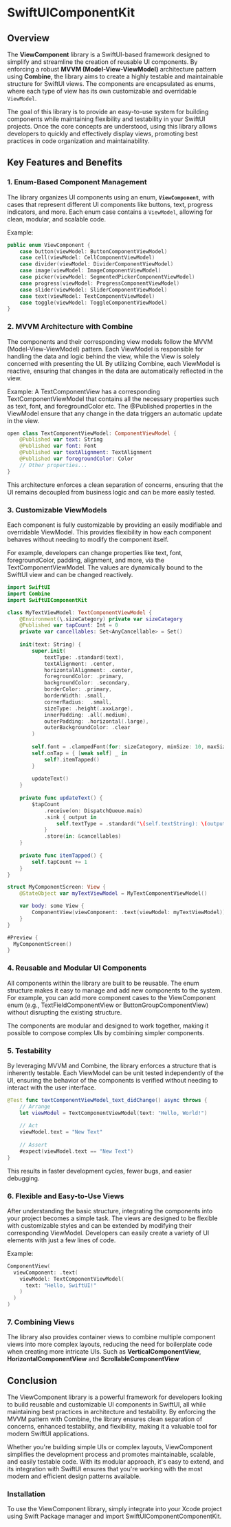 # SwiftUIComponentKit

## Overview

The **ViewComponent** library is a SwiftUI-based framework designed to simplify and streamline the creation of reusable UI components. By enforcing a robust **MVVM (Model-View-ViewModel)** architecture pattern using **Combine**, the library aims to create a highly testable and maintainable structure for SwiftUI views. The components are encapsulated as enums, where each type of view has its own customizable and overridable `ViewModel`.

The goal of this library is to provide an easy-to-use system for building components while maintaining flexibility and testability in your SwiftUI projects. Once the core concepts are understood, using this library allows developers to quickly and effectively display views, promoting best practices in code organization and maintainability.

## Key Features and Benefits

### 1. **Enum-Based Component Management**

The library organizes UI components using an enum, **`ViewComponent`**, with cases that represent different UI components like buttons, text, progress indicators, and more. Each enum case contains a `ViewModel`, allowing for clean, modular, and scalable code.

Example:
```swift
public enum ViewComponent {
    case button(viewModel: ButtonComponentViewModel)
    case cell(viewModel: CellComponentViewModel)
    case divider(viewModel: DividerComponentViewModel)
    case image(viewModel: ImageComponentViewModel)
    case picker(viewModel: SegmentedPickerComponentViewModel)
    case progress(viewModel: ProgressComponentViewModel)
    case slider(viewModel: SliderComponentViewModel)
    case text(viewModel: TextComponentViewModel)
    case toggle(viewModel: ToggleComponentViewModel)
}
```

### 2. MVVM Architecture with Combine
The components and their corresponding view models follow the MVVM (Model-View-ViewModel) pattern. Each ViewModel is responsible for handling the data and logic behind the view, while the View is solely concerned with presenting the UI. By utilizing Combine, each ViewModel is reactive, ensuring that changes in the data are automatically reflected in the view.

Example: A TextComponentView has a corresponding TextComponentViewModel that contains all the necessary properties such as text, font, and foregroundColor etc. The @Published properties in the ViewModel ensure that any change in the data triggers an automatic update in the view.

```swift
open class TextComponentViewModel: ComponentViewModel {
    @Published var text: String
    @Published var font: Font
    @Published var textAlignment: TextAlignment
    @Published var foregroundColor: Color
    // Other properties...
}
```

This architecture enforces a clean separation of concerns, ensuring that the UI remains decoupled from business logic and can be more easily tested.


### 3. Customizable ViewModels
Each component is fully customizable by providing an easily modifiable and overridable ViewModel. This provides flexibility in how each component behaves without needing to modify the component itself.

For example, developers can change properties like text, font, foregroundColor, padding, alignment, and more, via the TextComponentViewModel. The values are dynamically bound to the SwiftUI view and can be changed reactively.

```swift 
import SwiftUI
import Combine
import SwiftUIComponentKit

class MyTextViewModel: TextComponentViewModel {
    @Environment(\.sizeCategory) private var sizeCategory
    @Published var tapCount: Int = 0
    private var cancellables: Set<AnyCancellable> = Set()
    
    init(text: String) {
        super.init(
            textType: .standard(text),
            textAlignment: .center,
            horizontalAlignment: .center,
            foregroundColor: .primary,
            backgroundColor: .secondary,
            borderColor: .primary,
            borderWidth: .small,
            cornerRadius:  .small,
            sizeType: .height(.xxxLarge),
            innerPadding: .all(.medium),
            outerPadding: .horizontal(.large),
            outerBackgroundColor: .clear
        )
        
        self.font = .clampedFont(for: sizeCategory, minSize: 10, maxSize: 24, weight: .bold)
        self.onTap = { [weak self] _ in
            self?.itemTapped()
        }
        
        updateText()
    }
    
    private func updateText() {
        $tapCount
            .receive(on: DispatchQueue.main)
            .sink { output in
                self.textType = .standard("\(self.textString): \(output)")
            }
            .store(in: &cancellables)
    }
    
    private func itemTapped() {
        self.tapCount += 1
    }
}

struct MyComponentScreen: View {
    @StateObject var myTextViewModel = MyTextComponentViewModel()

    var body: some View {
        ComponentView(viewComponent: .text(viewModel: myTextViewModel))
    }
}

#Preview {
  MyComponentScreen()
}
```

### 4. Reusable and Modular UI Components
All components within the library are built to be reusable. The enum structure makes it easy to manage and add new components to the system. For example, you can add more component cases to the ViewComponent enum (e.g., TextFieldComponentView or ButtonGroupComponentView) without disrupting the existing structure.

The components are modular and designed to work together, making it possible to compose complex UIs by combining simpler components.

### 5. Testability
By leveraging MVVM and Combine, the library enforces a structure that is inherently testable. Each ViewModel can be unit tested independently of the UI, ensuring the behavior of the components is verified without needing to interact with the user interface.

```swift
@Test func textComponentViewModel_text_didChange() async throws {
    // Arrange
    let viewModel = TextComponentViewModel(text: "Hello, World!")
    
    // Act
    viewModel.text = "New Text"
    
    // Assert
    #expect(viewModel.text == "New Text")
}
```

This results in faster development cycles, fewer bugs, and easier debugging.

### 6. Flexible and Easy-to-Use Views
After understanding the basic structure, integrating the components into your project becomes a simple task. The views are designed to be flexible with customizable styles and can be extended by modifying their corresponding ViewModel. Developers can easily create a variety of UI elements with just a few lines of code.

Example: 

```swift
ComponentView(
  viewComponent: .text(
    viewModel: TextComponentViewModel(
      text: "Hello, SwiftUI!"
    )
  )
)
```

### 7. Combining Views
The library also provides container views to combine multiple component views into more complex layouts, reducing the need for boilerplate code when creating more intricate UIs.  Such as **VerticalComponentView**, **HorizontalComponentView** and **ScrollableComponentView**

## Conclusion

The ViewComponent library is a powerful framework for developers looking to build reusable and customizable UI components in SwiftUI, all while maintaining best practices in architecture and testability. By enforcing the MVVM pattern with Combine, the library ensures clean separation of concerns, enhanced testability, and flexibility, making it a valuable tool for modern SwiftUI applications.

Whether you're building simple UIs or complex layouts, ViewComponent simplifies the development process and promotes maintainable, scalable, and easily testable code. With its modular approach, it's easy to extend, and its integration with SwiftUI ensures that you're working with the most modern and efficient design patterns available.

### Installation

To use the ViewComponent library, simply integrate into your Xcode project using Swift Package manager and import SwiftUIComponentComponentKit.
